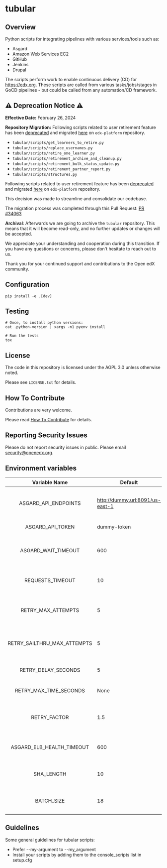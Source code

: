 # tubular

## Overview
Python scripts for integrating pipelines with various services/tools such as:
* Asgard
* Amazon Web Services EC2
* GitHub
* Jenkins
* Drupal

The scripts perform work to enable continuous delivery (CD) for https://edx.org. These scripts are called from various tasks/jobs/stages in GoCD pipelines - but could be called from any automation/CD framework.


## ⚠️ Deprecation Notice ⚠️

**Effective Date:** February 26, 2024

**Repository Migration:**
Following scripts related to user retirement feature has been [deprecated](https://github.com/openedx/axim-engineering/issues/881)
and migrated [here](https://github.com/openedx/edx-platform/tree/master/scripts/user_retirement) on `edx-platform` repository.

- `tubular/scripts/get_learners_to_retire.py`
- `tubular/scripts/replace_usernames.py`
- `tubular/scripts/retire_one_learner.py`
- `tubular/scripts/retirement_archive_and_cleanup.py`
- `tubular/scripts/retirement_bulk_status_update.py`
- `tubular/scripts/retirement_partner_report.py`
- `tubular/scripts/structures.py`

Following scripts related to user retirement feature has been [deprecated](https://github.com/openedx/axim-engineering/issues/881)
and migrated [here](https://github.com/openedx/edx-platform/tree/master/scripts/user_retirement) on `edx-platform` repository.

This decision was made to streamline and consolidate our codebase.

The migration process was completed through this Pull Request: [PR #34063](https://github.com/openedx/edx-platform/pull/34063)

**Archival**: Afterwards we are going to archive the `tubular` repository. This means that it will become read-only, and no further updates or changes will be accepted.

We appreciate your understanding and cooperation during this transition. If you have any questions or concerns, please don't hesitate to reach out to us.

Thank you for your continued support and contributions to the Open edX community.

## Configuration
```
pip install -e .[dev]
```

## Testing
```
# Once, to install python versions:
cat .python-version | xargs -n1 pyenv install

# Run the tests
tox
```

## License

The code in this repository is licensed under the AGPL 3.0 unless
otherwise noted.

Please see ``LICENSE.txt`` for details.

## How To Contribute

Contributions are very welcome.

Please read [How To Contribute](https://github.com/openedx/.github/blob/master/CONTRIBUTING.md) for details.

## Reporting Security Issues

Please do not report security issues in public. Please email security@openedx.org.

## Environment variables

|     Variable Name    | Default                         | Description                                                                                   |
|:--------------------:|---------------------------------|-----------------------------------------------------------------------------------------------|
| ASGARD_API_ENDPOINTS | http://dummy.url:8091/us-east-1 | Fully qualified URL for the Asgard instance against which to run the scripts.                 |
| ASGARD_API_TOKEN     | dummy-token                     | String - The Asgard token.                                                                    |
| ASGARD_WAIT_TIMEOUT  | 600                             | Integer - Time in seconds to wait for an action such as instances healthy in a load balancer. |
| REQUESTS_TIMEOUT     | 10                              | How long to wait for an HTTP connection/response from Asgard.                                 |
| RETRY_MAX_ATTEMPTS   | 5                               | Integer - Maximum number of attempts to be made when Asgard returns an error.                 |
| RETRY_SAILTHRU_MAX_ATTEMPTS | 5                        | Integer - Maximum number of attempts to be made when Sailthru returns an error.               |
| RETRY_DELAY_SECONDS  | 5                               | Time in seconds to wait between retries to Asgard.                                            |
| RETRY_MAX_TIME_SECONDS | None                          | Time in seconds to keep retrying Asgard before giving up.                                     |
| RETRY_FACTOR         | 1.5                             | Factor by which to multiply the base wait time per retry attempt for EC2 boto calls.          |
| ASGARD_ELB_HEALTH_TIMEOUT | 600                        | Time in seconds to wait for an EC2 instance to become healthy in an ELB.                      |
| SHA_LENGTH           | 10                              | Length of the commit SHA to use when querying for a PR by commit.                             |
| BATCH_SIZE           | 18                              | Number of commits to batch together when querying a PR by commit.                             |

## Guidelines

Some general guidelines for tubular scripts:

* Prefer --my-argument to --my_argument
* Install your scripts by adding them to the console_scripts list in setup.cfg
